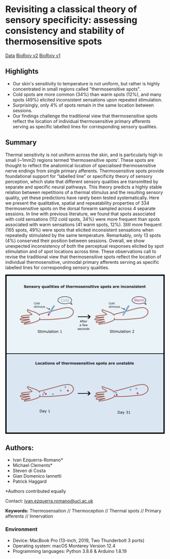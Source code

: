 # Revisiting a classical theory of sensory specificity: assessing consistency and stability of thermosensitive spots
[Data](data/)
[BioRxiv v2](https://www.biorxiv.org/content/10.1101/2023.07.17.549302v2)
[BioRxiv v1](https://www.biorxiv.org/content/10.1101/2023.07.17.549302v1)

## Highlights
* Our skin's sensitivity to temperature is not uniform, but rather is highly concentrated in small regions called "thermosensitive spots".
* Cold spots are more common (34%) than warm spots (12%), and many spots (49%) elicited inconsistent sensations upon repeated stimulation.
* Surprisingly, only 4% of spots remain in the same location between sessions.
* Our findings challenge the traditional view that thermosensitive spots reflect the location of individual thermosensitive primary afferents serving as specific labelled lines for corresponding sensory qualities.

## Summary
Thermal sensitivity is not uniform across the skin, and is particularly high in small (~1mm2) regions termed ‘thermosensitive spots’. These spots are thought to reflect the anatomical location of specialised thermosensitive nerve endings from single primary afferents. Thermosensitive spots provide foundational support for “labelled line” or specificity theory of sensory perception, which state that different sensory qualities are transmitted by separate and specific neural pathways. This theory predicts a highly stable relation between repetitions of a thermal stimulus and the resulting sensory quality, yet these predictions have rarely been tested systematically. Here we present the qualitative, spatial and repeatability properties of 334 thermosensitive spots on the dorsal forearm sampled across 4 separate sessions. In line with previous literature, we found that spots associated with cold sensations (112 cold spots, 34%) were more frequent than spots associated with warm sensations (41 warm spots, 12%). Still more frequent (165 spots, 49%) were spots that elicited inconsistent sensations when repeatedly stimulated by the same temperature. Remarkably, only 13 spots (4%) conserved their position between sessions. Overall, we show unexpected inconsistency of both the perceptual responses elicited by spot stimulation and of spot locations across time. These observations call to revise the traditional view that thermosensitive spots reflect the location of individual thermosensitive, unimodal primary afferents serving as specific labelled lines for corresponding sensory qualities.

![Highlights in graphical format](./graphical_abstract.png "Graphical abstract")


## Authors:
- Ivan Ezquerra-Romano*
- Michael Clements*
- Steven di Costa
- Gian Domenico Iannetti
- Patrick Haggard

*Authors contributed equally

Contact: [ivan.ezquerra.romano@ucl.ac.uk](mailto:ivan.ezquerra.romano@ucl.ac.uk)

**Keywords:** Thermosensation // Thermoception // Thermal spots // Primary afferents // Innervation


### Environment
- Device: MacBook Pro (13-inch, 2019, Two Thunderbolt 3 ports)
- Operating system: macOS Monterey Version 12.4
- Programming languages: Python 3.8.6 & Arduino 1.8.19
